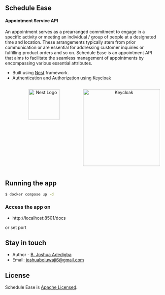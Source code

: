 ## Schedule Ease
#### Appointment Service API
An appointment serves as a prearranged commitment to engage in a specific activity or meeting an individual / group of people at a designated time and location. These arrangements typically stem from prior communication or are essential for addressing customer inquiries or fulfilling product orders and so on. Schedule Ease is an appointment API that aims to facilitate the seamless management of appointments by encompassing various essential attributes.

* Built using [Nest](https://github.com/nestjs/nest) framework.
* Authentication and Authorization using [Keycloak](https://www.keycloak.org/)

<div style="display: flex; justify-content: center;">
  <p style="flex: 1; text-align: center;">
    <a href="http://nestjs.com/" target="blank"><img src="https://nestjs.com/img/logo-small.svg" width="100" alt="Nest Logo" /></a>
  </p>
  <p style="flex: 1; text-align: center;">
    <a href="https://www.keycloak.org/" target="blank"><img src="https://www.keycloak.org/resources/images/logo.svg" alt="Keycloak" width="250" alt="Keycloak Logo" /></a>
  </p>
</div>


## Running the app

```bash
$ docker compose up -d
```

### Access the app on
* http://localhost:8501/docs

or set port



## Stay in touch

- Author - [B. Joshua Adedigba](https://www.linkedin.com/in/b-joshua-adedigba-a96231211/)
- Email: [joshuaboluwaji6@gmail.com](joshuaboluwaji6@gmail.com)


## License

Schedule Ease is [Apache Licensed](LICENSE).
